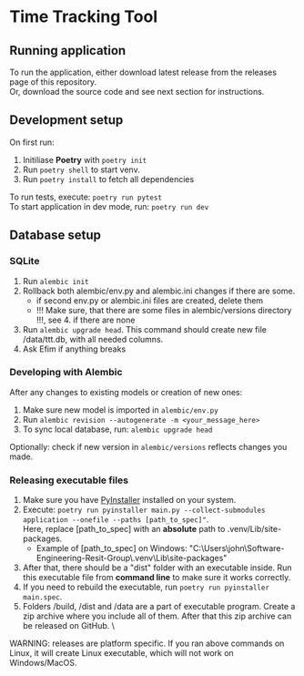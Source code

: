 # Time Tracking Tool
## Running application
To run the application, either download latest release from the releases page of this repository. \
Or, download the source code and see next section for instructions. 
## Development setup
On first run:
1. Initiliase **Poetry** with `poetry init`
2. Run `poetry shell` to start venv.
3. Run `poetry install` to fetch all dependencies

To run tests, execute: `poetry run pytest`\
To start application in dev mode, run: `poetry run dev`

## Database setup

### SQLite

1. Run `alembic init`
2. Rollback both alembic/env.py and alembic.ini changes if there are some.
    - if second env.py or alembic.ini files are created, delete them
    - !!! Make sure, that there are some files in alembic/versions directory !!!, see 4. if there are none
3. Run `alembic upgrade head`. This command should create new file /data/ttt.db, with all needed columns.
4. Ask Efim if anything breaks

### Developing with Alembic
After any changes to existing models or creation of new ones:
1. Make sure new model is imported in `alembic/env.py`
2. Run `alembic revision --autogenerate -m <your_message_here>`
3. To sync local database, run: `alembic upgrade head`

Optionally: check if new version in `alembic/versions` reflects changes you made.

### Releasing executable files
1. Make sure you have [PyInstaller](https://pyinstaller.org/en/stable/) installed on your system.
2. Execute: `poetry run pyinstaller main.py --collect-submodules application --onefile --paths [path_to_spec]"`. \
Here, replace [path_to_spec] with an **absolute** path to .venv/Lib/site-packages.
    - Example of [path_to_spec] on Windows: "C:\Users\john\Software-Engineering-Resit-Group\\.venv\Lib\site-packages" 
3. After that, there should be a "dist" folder with an executable inside. Run this executable file from **command line** to make sure it works correctly. 
4. If you need to rebuild the executable, run `poetry run pyinstaller main.spec`.
5. Folders /build, /dist and /data are a part of executable program. Create a zip archive where you include all of them. After that this zip archive can be released on GitHub. \ 

WARNING: releases are platform specific. If you ran above commands on Linux, it will create Linux executable, which will not work on Windows/MacOS. 
    
